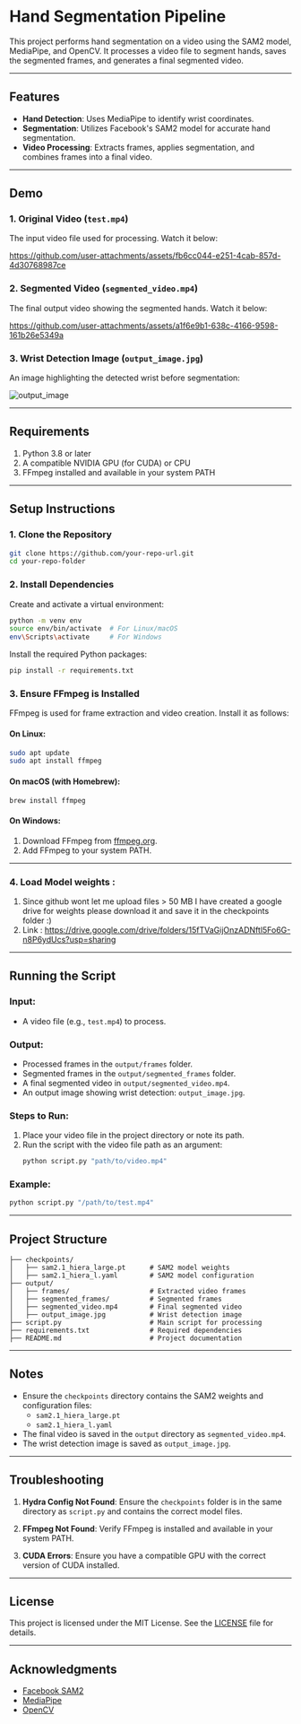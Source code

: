 # Hand Segmentation Pipeline

This project performs hand segmentation on a video using the SAM2 model, MediaPipe, and OpenCV. It processes a video file to segment hands, saves the segmented frames, and generates a final segmented video.

---

## Features
- **Hand Detection**: Uses MediaPipe to identify wrist coordinates.
- **Segmentation**: Utilizes Facebook's SAM2 model for accurate hand segmentation.
- **Video Processing**: Extracts frames, applies segmentation, and combines frames into a final video.

---
## Demo

### 1. Original Video (`test.mp4`)
The input video file used for processing. Watch it below:



https://github.com/user-attachments/assets/fb6cc044-e251-4cab-857d-4d30768987ce



### 2. Segmented Video (`segmented_video.mp4`)
The final output video showing the segmented hands. Watch it below:


https://github.com/user-attachments/assets/a1f6e9b1-638c-4166-9598-161b26e5349a



### 3. Wrist Detection Image (`output_image.jpg`)
An image highlighting the detected wrist before segmentation:

![output_image](https://github.com/user-attachments/assets/ee0c0398-2059-45fe-bfb5-e11810814857)

---

## Requirements
1. Python 3.8 or later
2. A compatible NVIDIA GPU (for CUDA) or CPU
3. FFmpeg installed and available in your system PATH

---

## Setup Instructions

### 1. Clone the Repository
```bash
git clone https://github.com/your-repo-url.git
cd your-repo-folder
```

### 2. Install Dependencies
Create and activate a virtual environment:
```bash
python -m venv env
source env/bin/activate  # For Linux/macOS
env\Scripts\activate     # For Windows
```

Install the required Python packages:
```bash
pip install -r requirements.txt
```

### 3. Ensure FFmpeg is Installed
FFmpeg is used for frame extraction and video creation. Install it as follows:

#### On Linux:
```bash
sudo apt update
sudo apt install ffmpeg
```

#### On macOS (with Homebrew):
```bash
brew install ffmpeg
```

#### On Windows:
1. Download FFmpeg from [ffmpeg.org](https://drive.google.com/drive/folders/15fTVaGijOnzADNftl5Fo6G-n8P6ydUcs?usp=sharing).
2. Add FFmpeg to your system PATH.

---

### 4. Load Model weights :
1. Since github wont let me upload files > 50 MB I have created a google drive for weights please download it and save it in the checkpoints folder :)
2. Link : https://drive.google.com/drive/folders/15fTVaGijOnzADNftl5Fo6G-n8P6ydUcs?usp=sharing
---
## Running the Script

### Input:
- A video file (e.g., `test.mp4`) to process.

### Output:
- Processed frames in the `output/frames` folder.
- Segmented frames in the `output/segmented_frames` folder.
- A final segmented video in `output/segmented_video.mp4`.
- An output image showing wrist detection: `output_image.jpg`.

### Steps to Run:
1. Place your video file in the project directory or note its path.
2. Run the script with the video file path as an argument:
   ```bash
   python script.py "path/to/video.mp4"
   ```

### Example:
```bash
python script.py "/path/to/test.mp4"
```
---

## Project Structure
```plaintext
├── checkpoints/
│   ├── sam2.1_hiera_large.pt      # SAM2 model weights
│   ├── sam2.1_hiera_l.yaml        # SAM2 model configuration
├── output/
│   ├── frames/                    # Extracted video frames
│   ├── segmented_frames/          # Segmented frames
│   ├── segmented_video.mp4        # Final segmented video
│   ├── output_image.jpg           # Wrist detection image
├── script.py                      # Main script for processing
├── requirements.txt               # Required dependencies
├── README.md                      # Project documentation
```

---

## Notes
- Ensure the `checkpoints` directory contains the SAM2 weights and configuration files:
  - `sam2.1_hiera_large.pt`
  - `sam2.1_hiera_l.yaml`
- The final video is saved in the `output` directory as `segmented_video.mp4`.
- The wrist detection image is saved as `output_image.jpg`.

---

## Troubleshooting
1. **Hydra Config Not Found**:
   Ensure the `checkpoints` folder is in the same directory as `script.py` and contains the correct model files.

2. **FFmpeg Not Found**:
   Verify FFmpeg is installed and available in your system PATH.

3. **CUDA Errors**:
   Ensure you have a compatible GPU with the correct version of CUDA installed.

---

## License
This project is licensed under the MIT License. See the [LICENSE](LICENSE) file for details.

---

## Acknowledgments
- [Facebook SAM2](https://github.com/facebookresearch/sam2)
- [MediaPipe](https://google.github.io/mediapipe/)
- [OpenCV](https://opencv.org/)

